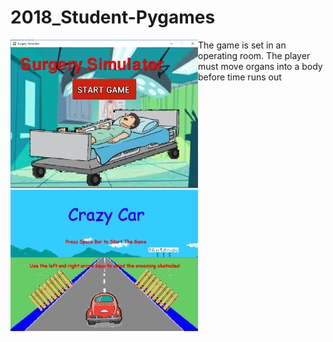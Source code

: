 # 2018_Student-Pygames

<img src ="https://github.com/saramargolin/2018-Student-Pygames/blob/master/Capture1.PNG"  width = 300 align = "left">
<img src = "https://github.com/saramargolin/2018-Student-Pygames/blob/master/Capture2.PNG" width = 300 align = "left">
<p> The game is set in an operating room.  The player must move organs into a body before time runs out</p>



